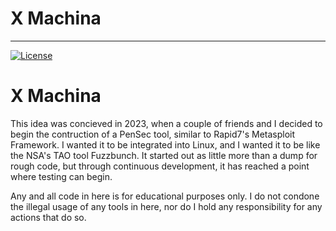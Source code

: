 # X Machina
----
[![License](https://img.shields.io/badge/license-The_Unlicense-red.svg)](https://unlicense.org/)

# X Machina

This idea was concieved in 2023, when a couple of friends and I decided to begin the contruction of a PenSec tool, similar to Rapid7's Metasploit Framework. I wanted it to be integrated into Linux, and I wanted it to be like the NSA's TAO tool Fuzzbunch. It started out as little more than a dump for rough code, but through continuous development, it has reached a point where testing can begin.

Any and all code in here is for educational purposes only. I do not condone the illegal usage of any tools in here, nor do I hold any responsibility for any actions that do so.
